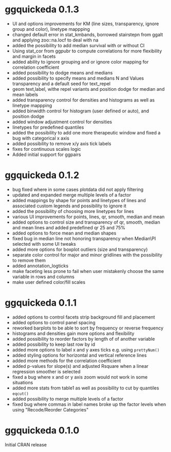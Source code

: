 # ggquickeda 0.1.3
* UI and options improvements for KM (line sizes, transparency, ignore group and color), linetype mappping
* changed default error in stat_kmbands, borrowed stairstepn from ggalt and applying zoo::na.locf to deal with na
* added the possibility to add median survival with or without CI
* Using stat_cor from ggpubr to compute correlations for more flexibility and margin in facets
* added ability to ignore grouping and or ignore color mapping for correlation coefficient
* added possibility to dodge means and medians
* added possibility to specify means and medians N and Values transparency and a default seed for text_repel
* geom text,label, withe repel variants and position dodge for median and mean labels
* added transparency control for densities and histograms as well as linetype mappping
* added binwidth control for histogram (user defined or auto), and position dodge
* added window adjustment control for densities
* linetypes for predefined quantiles
* added the possibility to add one more therapeutic window and fixed a bug with categorical x axis
* added possibility to remove x/y axis tick labels
* fixes for continuous scales logic
* Added initial support for ggpairs



# ggquickeda 0.1.2
* bug fixed where in some cases plotdata did not apply filtering
* updated and expanded merge multiple levels of a factor
* added mappings by shape for points and linetypes of lines and associated custom legends and possibility to ignore it
* added the possibility of choosing more linetypes for lines
* various UI improvements for points, lines, qr, smooth, median and mean
* added options to control size and transparency of qr, smooth, median and mean lines and added predefined qr 25 and 75%
* added options to force mean and median shapes
* fixed bug in median line not honoring transparency when Median\PI selected with some UI tweaks
* added more options for boxplot outliers (size and transparency)
* separate color control for major and minor gridlines with the possibility to remove them
* added annotation_logticks
* make faceting less prone to fail when user mistakenly choose the same variable in rows and columns
* make user defined color/fill scales

# ggquickeda 0.1.1
* added options to control facets strip background fill and placement
* added options to control panel spacing
* reworked barplots to be able to sort by frequency or reverse frequency
* histograms and densities gain more options and flexibility
* added possibility to reorder factors by length of of another variable
* added possibility to keep last row by id
* added more options to label x and y axes ticks e.g. using `prettyNum()`
* added styling options for horizontal and vertical reference lines
* added more methods for the correlation coefficient
* added p-values for slope(s) and adjusted Rsquare when a linear regression smoother is selected
* fixed a bug where x and or y axis zoom would not work in some situations
* added more stats from table1 as well as possibility to cut by quantiles `eqcut()`
* added possibility to merge multiple levels of a factor
* fixed bug where commas in label names broke up the factor levels when using "Recode/Reorder Categories"

# ggquickeda 0.1.0

Initial CRAN release
